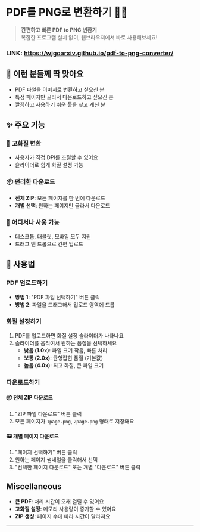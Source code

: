 # PDF를 PNG로 변환하기 📄✨

> **간편하고 빠른 PDF to PNG 변환기**  
> 복잡한 프로그램 설치 없이, 웹브라우저에서 바로 사용해보세요!

### **LINK**: https://wjgoarxiv.github.io/pdf-to-png-converter/

## 🚀 이런 분들께 딱 맞아요

- PDF 파일을 이미지로 변환하고 싶으신 분
- 특정 페이지만 골라서 다운로드하고 싶으신 분  
- 깔끔하고 사용하기 쉬운 툴을 찾고 계신 분

## ✨ 주요 기능

### 🔄 **고화질 변환**
- 사용자가 직접 DPI를 조절할 수 있어요
- 슬라이더로 쉽게 화질 설정 가능

### 📦 **편리한 다운로드**
- **전체 ZIP**: 모든 페이지를 한 번에 다운로드
- **개별 선택**: 원하는 페이지만 골라서 다운로드

### 📱 **어디서나 사용 가능**
- 데스크톱, 태블릿, 모바일 모두 지원
- 드래그 앤 드롭으로 간편 업로드


## 📖 사용법

### PDF 업로드하기
- **방법 1**: "PDF 파일 선택하기" 버튼 클릭
- **방법 2**: 파일을 드래그해서 업로드 영역에 드롭

### 화질 설정하기
1. PDF를 업로드하면 화질 설정 슬라이더가 나타나요
2. 슬라이더를 움직여서 원하는 품질을 선택하세요
   - **낮음 (1.0x)**: 파일 크기 작음, 빠른 처리
   - **보통 (2.0x)**: 균형잡힌 품질 (기본값)
   - **높음 (4.0x)**: 최고 화질, 큰 파일 크기

### 다운로드하기

#### 📦 전체 ZIP 다운로드
1. "ZIP 파일 다운로드" 버튼 클릭
2. 모든 페이지가 `1page.png`, `2page.png` 형태로 저장돼요

#### 🖼️ 개별 페이지 다운로드  
1. "페이지 선택하기" 버튼 클릭
2. 원하는 페이지 썸네일을 클릭해서 선택
3. "선택한 페이지 다운로드" 또는 개별 "다운로드" 버튼 클릭

## Miscellaneous

- **큰 PDF**: 처리 시간이 오래 걸릴 수 있어요
- **고화질 설정**: 메모리 사용량이 증가할 수 있어요
- **ZIP 생성**: 페이지 수에 따라 시간이 달라져요

---